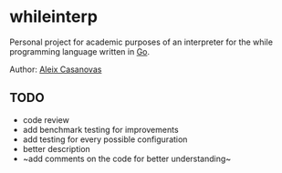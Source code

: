 # whileinterp
Personal project for academic purposes of an interpreter for the while programming language written in [Go](https://golang.org]).

Author: [Aleix Casanovas](https://github.com/aleics)

## TODO
* code review
* add benchmark testing for improvements
* add testing for every possible configuration
* better description
* ~add comments on the code for better understanding~
